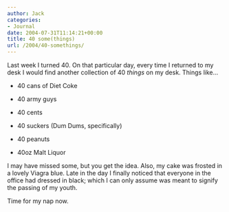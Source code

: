 ```yaml
---
author: Jack
categories:
- Journal
date: 2004-07-31T11:14:21+00:00
title: 40 some(things)
url: /2004/40-somethings/
---
```


Last week I turned 40. On that particular day, every time I returned to my desk I would find another collection of 40 _things_ on my desk. Things like&#8230;
  


</p> 

  * 40 cans of Diet Coke


  * 40 army guys


  * 40 cents


  * 40 suckers (Dum Dums, specifically)


  * 40 peanuts


  * 40oz Malt Liquor
</ul> 

I may have missed some, but you get the idea. Also, my cake was frosted in a lovely Viagra blue. Late in the day I finally noticed that everyone in the office had dressed in black; which I can only assume was meant to signify the passing of my youth.

Time for my nap now.